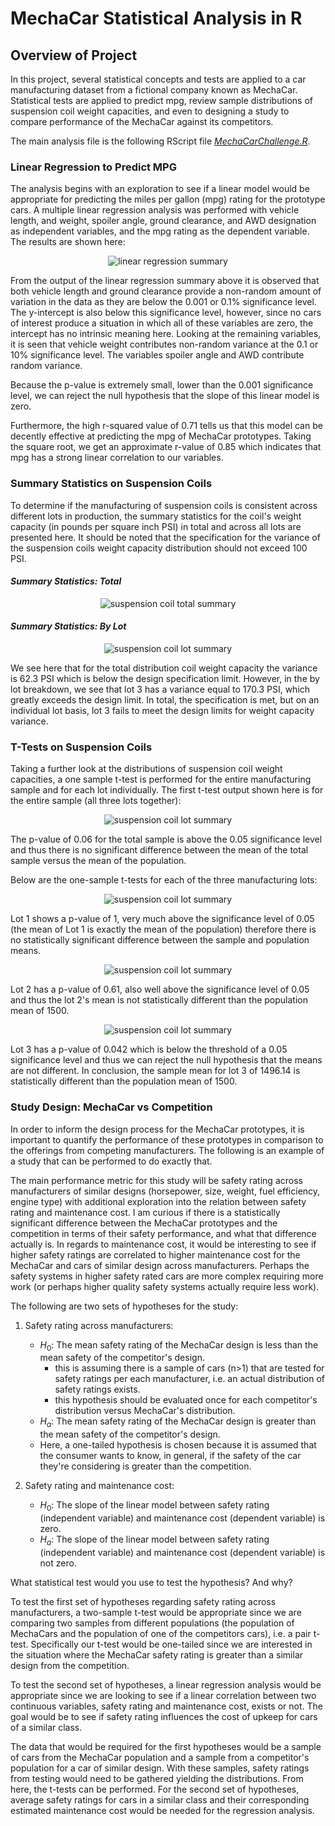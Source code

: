 # **MechaCar Statistical Analysis in R**

## **Overview of Project**
In this project, several statistical concepts and tests are applied to a car
manufacturing dataset from a fictional company known as MechaCar. Statistical
tests are applied to predict mpg, review sample distributions of suspension coil
weight capacities, and even to designing a study to compare performance of the
MechaCar against its competitors.

The main analysis file is the following RScript file
*[MechaCarChallenge.R](https://github.com/cdpeters/MechaCar-statistical-analysis-R/blob/main/MechaCarChallenge.R)*.

### **Linear Regression to Predict MPG**
The analysis begins with an exploration to see if a linear model would be
appropriate for predicting the miles per gallon (mpg) rating for the prototype
cars. A multiple linear regression analysis was performed with vehicle length,
and weight, spoiler angle, ground clearance, and AWD designation as independent
variables, and the mpg rating as the dependent variable. The results are shown
here:

<div align="center">
    <img src="assets/images/mechacar/linear_regression_summary_output.svg"
         alt="linear regression summary" />
</div>

From the output of the linear regression summary above it is observed that both
vehicle length and ground clearance provide a non-random amount of variation in
the data as they are below the 0.001 or 0.1% significance level. The y-intercept
is also below this significance level, however, since no cars of interest
produce a situation in which all of these variables are zero, the intercept has
no intrinsic meaning here. Looking at the remaining variables, it is seen that
vehicle weight contributes non-random variance at the 0.1 or 10% significance
level. The variables spoiler angle and AWD contribute random variance.

Because the p-value is extremely small, lower than the 0.001 significance level,
we can reject the null hypothesis that the slope of this linear model is zero.

Furthermore, the high r-squared value of 0.71 tells us that this model can be
decently effective at predicting the mpg of MechaCar prototypes. Taking the
square root, we get an approximate r-value of 0.85 which indicates that mpg has
a strong linear correlation to our variables.

### **Summary Statistics on Suspension Coils**
To determine if the manufacturing of suspension coils is consistent across
different lots in production, the summary statistics for the coil's weight
capacity (in pounds per square inch PSI) in total and across all lots are
presented here. It should be noted that the specification for the variance of
the suspension coils weight capacity distribution should not exceed 100 PSI.

#### *Summary Statistics: Total*
<div align="center">
    <img src="assets/images/mechacar/suspension_coil_total_summary.svg"
         alt="suspension coil total summary" />
</div>

#### *Summary Statistics: By Lot*
<div align="center">
    <img src="assets/images/mechacar/suspension_coil_lot_summary.svg"
         alt="suspension coil lot summary" />
</div>

We see here that for the total distribution coil weight capacity the variance is
62.3 PSI which is below the design specification limit. However, in the by lot
breakdown, we see that lot 3 has a variance equal to 170.3 PSI, which greatly
exceeds the design limit. In total, the specification is met, but on an
individual lot basis, lot 3 fails to meet the design limits for weight capacity
variance.

### **T-Tests on Suspension Coils**
Taking a further look at the distributions of suspension coil weight capacities,
a one sample t-test is performed for the entire manufacturing sample and for
each lot individually. The first t-test output shown here is for the entire
sample (all three lots together):

<div align="center">
    <img src="assets/images/mechacar/t-test_total.svg"
         alt="suspension coil lot summary" />
</div>

The p-value of 0.06 for the total sample is above the 0.05 significance level
and thus there is no significant difference between the mean of the total sample
versus the mean of the population.

Below are the one-sample t-tests for each of the three manufacturing lots:

<div align="center">
    <img src="assets/images/mechacar/t-test_lot1.svg"
         alt="suspension coil lot summary" />
</div>

Lot 1 shows a p-value of 1, very much above the significance level of 0.05 (the
mean of Lot 1 is exactly the mean of the population) therefore there is no
statistically significant difference between the sample and population means.

<div align="center">
    <img src="assets/images/mechacar/t-test_lot2.svg"
         alt="suspension coil lot summary" />
</div>

Lot 2 has a p-value of 0.61, also well above the significance level of 0.05 and
thus the lot 2's mean is not statistically different than the population mean of
1500.

<div align="center">
    <img src="assets/images/mechacar/t-test_lot3.svg"
         alt="suspension coil lot summary" />
</div>

Lot 3 has a p-value of 0.042 which is below the threshold of a 0.05 significance
level and thus we can reject the null hypothesis that the means are not
different. In conclusion, the sample mean for lot 3 of 1496.14 is statistically
different than the population mean of 1500.

### **Study Design: MechaCar vs Competition**
In order to inform the design process for the MechaCar prototypes, it is
important to quantify the performance of these prototypes in comparison to the
offerings from competing manufacturers. The following is an example of a study
that can be performed to do exactly that.

The main performance metric for this study will be safety rating across
manufacturers of similar designs (horsepower, size, weight, fuel efficiency,
engine type) with additional exploration into the relation between safety rating
and maintenance cost. I am curious if there is a statistically significant
difference between the MechaCar prototypes and the competition in terms of their
safety performance, and what that difference actually is. In regards to
maintenance cost, it would be interesting to see if higher safety ratings are
correlated to higher maintenance cost for the MechaCar and cars of similar
design across manufacturers. Perhaps the safety systems in higher safety rated
cars are more complex requiring more work (or perhaps higher quality safety
systems actually require less work).

The following are two sets of hypotheses for the study:

1. Safety rating across manufacturers:

    - $H_{0}$: The mean safety rating of the MechaCar design is less than the
      mean safety of the competitor's design.
        - this is assuming there is a sample of cars (n>1) that are tested for
          safety ratings per each manufacturer, i.e. an actual distribution of
          safety ratings exists.
        - this hypothesis should be evaluated once for each competitor's
          distribution versus MechaCar's distribution.
    - $H_{a}$: The mean safety rating of the MechaCar design is greater than the
      mean safety of the competitor's design.
    - Here, a one-tailed hypothesis is chosen because it is assumed that the
      consumer wants to know, in general, if the safety of the car they're
      considering is greater than the competition.

2. Safety rating and maintenance cost:
    - $H_{0}$: The slope of the linear model between safety rating (independent
      variable) and maintenance cost (dependent variable) is zero.
    - $H_{a}$: The slope of the linear model between safety rating (independent
      variable) and maintenance cost (dependent variable) is not zero.

What statistical test would you use to test the hypothesis? And why?

To test the first set of hypotheses regarding safety rating across
manufacturers, a two-sample t-test would be appropriate since we are comparing
two samples from different populations (the population of MechaCars and the
population of one of the competitors cars), i.e. a pair t-test. Specifically our
t-test would be one-tailed since we are interested in the situation where the
MechaCar safety rating is greater than a similar design from the competition.

To test the second set of hypotheses, a linear regression analysis would be
appropriate since we are looking to see if a linear correlation between two
continuous variables, safety rating and maintenance cost, exists or not. The
goal would be to see if safety rating influences the cost of upkeep for cars of
a similar class.

The data that would be required for the first hypotheses would be a sample of
cars from the MechaCar population and a sample from a competitor's population
for a car of similar design. With these samples, safety ratings from testing
would need to be gathered yielding the distributions. From here, the t-tests can
be performed. For the second set of hypotheses, average safety ratings for cars
in a similar class and their corresponding estimated maintenance cost would be
needed for the regression analysis.
